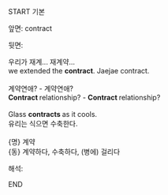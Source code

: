 START
기본

앞면:
contract


뒷면:
<div><div>우리가 재계... 재계약...</div></div><div><div>we extended the <b>contract</b>. Jaejae contract.</div></div><div><br></div><div><div><div>계약연애? - 계약연애?</div></div><div><div><b>Contract </b>relationship? - <b>Contract </b>relationship?</div></div></div><div><br></div><div><div>Glass <b>contracts </b>as it cools. </div><div>유리는 식으면 수축한다.</div></div><div><br></div><div>{명} 계약 </div><div>{동} 계약하다, 수축하다, (병에) 걸리다</div>


해석:

END